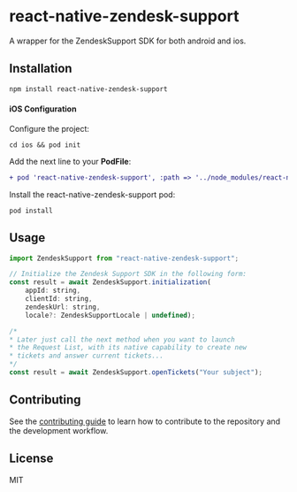 # react-native-zendesk-support

A wrapper for the ZendeskSupport SDK for both android and ios.

## Installation

```sh
npm install react-native-zendesk-support
```

#### iOS Configuration

Configure the project:
```
cd ios && pod init
```

Add the next line to your **PodFile**:
```diff
+ pod 'react-native-zendesk-support', :path => '../node_modules/react-native-zendesk-support/ios'
```

Install the react-native-zendesk-support pod:
```
pod install
```

## Usage

```js
import ZendeskSupport from "react-native-zendesk-support";

// Initialize the Zendesk Support SDK in the following form:
const result = await ZendeskSupport.initialization(
    appId: string,
    clientId: string,
    zendeskUrl: string,
    locale?: ZendeskSupportLocale | undefined);

/* 
* Later just call the next method when you want to launch
* the Request List, with its native capability to create new
* tickets and answer current tickets...
*/
const result = await ZendeskSupport.openTickets("Your subject");
```

## Contributing

See the [contributing guide](CONTRIBUTING.md) to learn how to contribute to the repository and the development workflow.

## License

MIT
